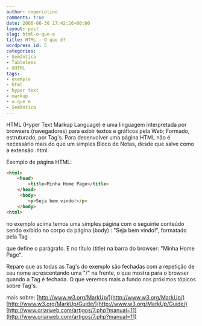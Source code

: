 ```yaml
---
author: rogeriolino
comments: true
date: 2006-06-30 17:42:26+00:00
layout: post
slug: html-o-que-e
title: HTML - O que é?
wordpress_id: 5
categories:
- Semântica
- Tableless
- XHTML
tags:
- exemplo
- html
- hyper text
- markup
- o que e
- Semântica
---
```


HTML (Hyper Text Markup Language) é uma linguagem interpretada por browsers (navegadores) para exibir textos e gráficos pela Web; Formado, estruturado, por Tag's.
Para desenvolver uma página HTML não é necessário mais do que um simples Bloco de Notas, desde que salve como a extensão .html.

Exemplo de página HTML:

```html
<html>
    <head>
        <title>Minha Home Page</title>
    </head>
     <body>
        <p>Seja bem vindo!</p>
    </body>
<html>
```

no exemplo acima temos uma simples página com o seguinte conteúdo sendo exibido no corpo da página (body) : "Seja bem vindo!", formatado pela Tag <p> que define o parágrafo. E no título (title) na barra do browser: "Minha Home Page".

Repare que as todas as Tag's do exemplo são fechadas com a repetição de seu nome acrescentando uma "/" na frente, o que mostra para o browser quando a Tag é fechada. O que veremos mais a fundo nos próximos tópicos sobre Tag's.

mais sobre:
[http://www.w3.org/MarkUp/](http://www.w3.org/MarkUp/)
[http://www.w3.org/MarkUp/Guide/](http://www.w3.org/MarkUp/Guide/)
[http://www.criarweb.com/artigos/7.php?manual=11](http://www.criarweb.com/artigos/7.php?manual=11)
